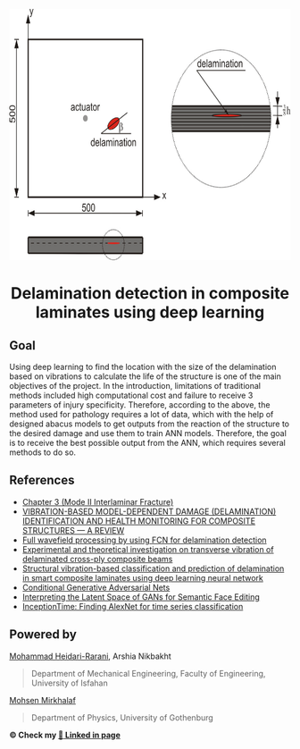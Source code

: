 
<p align="center">
  <a href="https://github.com/Arshianb/Environment-Nectar">
    <img src="https://github.com/Arshianb/Delamination-detection-in-composite-laminates-using-deep-learning/raw/Master/Full%20wavefield%20processing%20by%20using%20FCN%20for%20delamination.jpg" alt="Logo" height="450">
  </a>
    <h1 align="center">Delamination detection in composite laminates using deep learning</h1>
</p>

## Goal

Using deep learning to find the location with the size of the delamination based on vibrations to calculate the life of the structure is one of the main objectives of the project. In the introduction, limitations of traditional methods included high computational cost and failure to receive 3 parameters of injury specificity. Therefore, according to the above, the method used for pathology requires a lot of data, which with the help of designed abacus models to get outputs from the reaction of the structure to the desired damage and use them to train ANN models. Therefore, the goal is to receive the best possible output from the ANN, which requires several methods to do so.

## References

* [Chapter 3 (Mode II Interlaminar Fracture)](https://www.researchgate.net/publication/283121707_Chapter_3)
* [VIBRATION-BASED MODEL-DEPENDENT DAMAGE (DELAMINATION) IDENTIFICATION AND HEALTH MONITORING FOR COMPOSITE STRUCTURES — A REVIEW](https://www.sciencedirect.com/science/article/abs/pii/S0022460X9992624X)
* [Full wavefield processing by using FCN for delamination detection](https://www.sciencedirect.com/science/article/pii/S0888327020309237)
* [Experimental and theoretical investigation on transverse vibration of delaminated cross-ply composite beams](https://www.sciencedirect.com/science/article/abs/pii/S0020740316300856)
* [Structural vibration-based classification and prediction of delamination in smart composite laminates using deep learning neural network](sciencedirect.com/science/article/abs/pii/S1359836818325411)
* [Conditional Generative Adversarial Nets](https://arxiv.org/abs/1411.1784)
* [Interpreting the Latent Space of GANs for Semantic Face Editing](https://arxiv.org/abs/1907.10786)
* [InceptionTime: Finding AlexNet for time series classification](https://link.springer.com/article/10.1007/s10618-020-00710-y)

## Powered by

[Mohammad Heidari-Rarani](https://engold.ui.ac.ir/~m.heidarirarani/index.html), Arshia Nikbakht
> Department of Mechanical Engineering, Faculty of Engineering, University of Isfahan

[Mohsen Mirkhalaf](https://www.gu.se/en/about/find-staff/mohsenmirkhalaf)
> Department of Physics, University of Gothenburg


**© Check my [:link: Linked in page](https://www.linkedin.com/in/arshia-nikbakht)**
